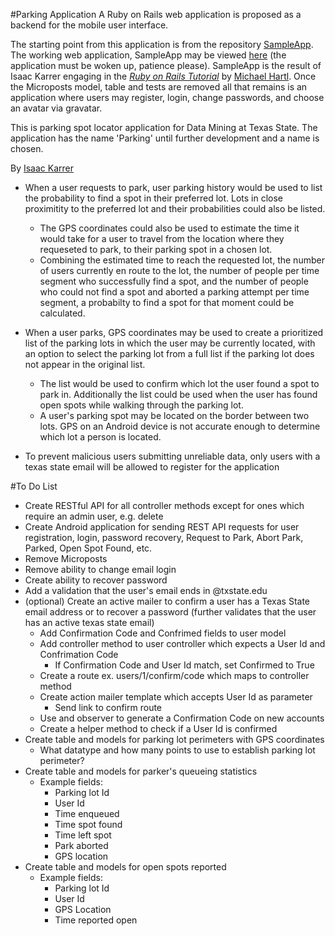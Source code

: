 #Parking Application
A Ruby on Rails web application is proposed as a backend for the mobile user interface.


The starting point from this application is from the repository [SampleApp](https://github.com/ike54/sampleApp).  The working web application, SampleApp may be viewed [here](https://blooming-falls-1904.herokuapp.com/) (the application must be woken up, patience please).  SampleApp is the result of Isaac Karrer engaging in the [*Ruby on Rails Tutorial*](http://railstutorial.org/) by [Michael Hartl](http://michaelhartl.com/).  Once the Microposts model, table and tests are removed all that remains is an application where users may register, login, change passwords, and choose an avatar via gravatar.

This is parking spot locator application for Data Mining at Texas State.
The application has the name 'Parking' until further development and a name is chosen.


By [Isaac Karrer](https://twitter.com/bigike54)

- When a user requests to park, user parking history would be used to list the probability to find a spot in their preferred lot.  Lots in close proximitity to the preferred lot and their probabilities could also be listed.
    - The GPS coordinates could also be used to estimate the time it would take for a user to travel from the location where they requeseted to park, to their parking spot in a chosen lot.
    - Combining the estimated time to reach the requested lot, the number of users currently en route to the lot, the number of people per time segment who successfully find a spot, and the number of people who could not find a spot and aborted a parking attempt per time segment, a probabilty to find a spot for that moment could be calculated.

- When a user parks, GPS coordinates may be used to create a prioritized list of the parking lots in which the user may be currently located, with an option to select the parking lot from a full list if the parking lot does not appear in the original list.
    - The list would be used to confirm which lot the user found a spot to park in. Additionally the list could be used when the user has found open spots while walking through the parking lot.
    - A user's parking spot may be located on the border between two lots.  GPS on an Android device is not accurate enough to determine which lot a person is located.

- To prevent malicious users submitting unreliable data, only users with a texas state email will be allowed to register for the application


#To Do List
- Create RESTful API for all controller methods except for ones which require an admin user, e.g. delete
- Create Android application for sending REST API requests for user registration, login, password recovery, Request to Park, Abort Park, Parked, Open Spot Found, etc.
- Remove Microposts
- Remove ability to change email login
- Create ability to recover password
- Add a validation that the user's email ends in @txstate.edu
- (optional) Create an active mailer to confirm a user has a Texas State email address or to recover a password (further validates that the user has an active texas state email)
    - Add Confirmation Code and Confrimed fields to user model
    - Add controller method to user controller which expects a User Id and Confrimation Code
        - If Confirmation Code and User Id match, set Confirmed to True
    - Create a route ex. users/1/confirm/code which maps to controller method
    - Create action mailer template which accepts User Id as parameter
        - Send link to confirm route
    - Use and observer to generate a Confirmation Code on new accounts
    - Create a helper method to check if a User Id is confirmed
- Create table and models for parking lot perimeters with GPS coordinates
    - What datatype and how many points to use to establish parking lot perimeter?
- Create table and models for parker's queueing statistics
	- Example fields:
	    - Parking lot Id
	    - User Id
	    - Time enqueued
	    - Time spot found
	    - Time left spot
	    - Park aborted
	    - GPS location
- Create table and models for open spots reported
    - Example fields:
        - Parking lot Id
        - User Id
        - GPS Location
        - Time reported open
